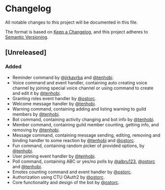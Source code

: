 ﻿# Changelog

All notable changes to this project will be documented in this file.

The format is based on [Keep a Changelog](https://keepachangelog.com/en/1.0.0/),
and this project adheres to [Semantic Versioning](https://semver.org/spec/v2.0.0.html).

## [Unreleased]

### Added

- Reminder command by [@jirkavrba](https://github.com/jirkavrba) and [@tenhobi](https://github.com/tenhobi).
- Voice command and event handler, containing auto creating voice channel by joining special voice channel or using command to create and edit it by [@tenhobi](https://github.com/tenhobi).
- Granting roles event handler by [@ostorc](https://github.com/ostorc).
- Welcome message handler by [@tenhobi](https://github.com/tenhobi).
- Warning command, containing adding and listing warning to guild members by [@tenhobi](https://github.com/tenhobi).
- Bot command, containing activity changing and bot info by [@tenhobi](https://github.com/tenhobi).
- Member command, containing guild member counting, getting info, and removing by [@tenhobi](https://github.com/tenhobi).
- Message command, containing message sending, editing, removing and binding handler to some reaction by [@tenhobi](https://github.com/tenhobi) and [@ostorc](https://github.com/ostorc).
- Fun command, containing random picker of provided options, by [@tenhobi](https://github.com/tenhobi).
- User pinning event handler by [@tenhobi](https://github.com/tenhobi).
- Poll command, containing ABC or yes/no polls by [@albru123](https://github.com/albru123), [@ostorc](https://github.com/ostorc) and [@tenhobi](https://github.com/tenhobi).
- Emotes counting command and event handler by [@ostorc](https://github.com/ostorc).
- Authorization using CTU OAuth2 by [@ostorc](https://github.com/ostorc).
- Core functionality and design of the bot by [@ostorc](https://github.com/ostorc).
